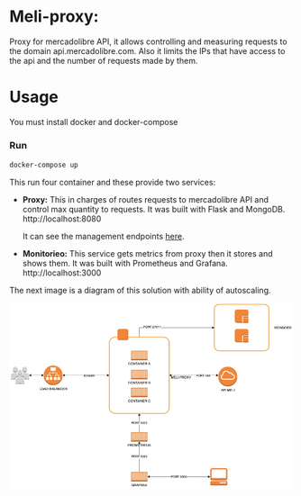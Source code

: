 Meli-proxy:
===========

Proxy for mercadolibre API, it allows controlling and measuring requests to the domain api.mercadolibre.com. Also it 
limits the IPs that have access to the api and the number of requests made by them.

# Usage

You must install docker and docker-compose 

### Run

```sh
docker-compose up
```

This run four container and these provide two services:

- **Proxy:**  This in charges of routes requests to mercadolibre API and control max quantity to requests.
It was built with Flask and MongoDB. http://localhost:8080

    It can see the management endpoints [here](https://app.swaggerhub.com/apis/maitaoriana/meli-proxy/1.0.0).


- **Monitorieo:** This service gets metrics from proxy then it stores and shows them. It was built with
Prometheus and Grafana. http://localhost:3000

The next image is a diagram of this solution with ability of autoscaling.

![Diagram](./docs/meli-proxy-diagram.jpeg?raw=true)




